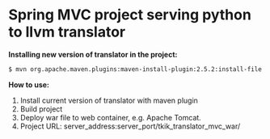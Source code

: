 
<h1>Spring MVC project serving python to llvm translator</h1>

<b>Installing new version of translator in the project:</b>

```sh
$ mvn org.apache.maven.plugins:maven-install-plugin:2.5.2:install-file -Dfile=/path/to/translator/jar
```

<b>How to use:</b>
1. Install current version of translator with maven plugin
2. Build project
3. Deploy war file to web container, e.g. Apache Tomcat.
4. Project URL: server_address:server_port/tkik_translator_mvc_war/
